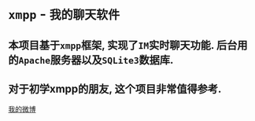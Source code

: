 # `xmpp` - `我的聊天软件`
##  本项目基于`xmpp`框架, 实现了`IM`实时聊天功能. 后台用的`Apache`服务器以及`SQLite3`数据库.   
##  对于初学xmpp的朋友, 这个项目非常值得参考.  
[我的微博](http://www.cnblogs.com/guangleijia "悬停显示")
